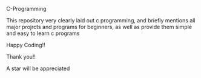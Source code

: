 C-Programming

 This repository very clearly laid out c programming, and briefly mentions all major projrcts and programs for beginners, as well as provide them simple and easy to learn c programs

Happy Coding!!

Thank you!!

A star will be appreciated 


